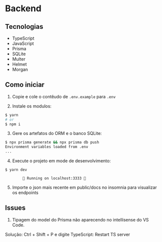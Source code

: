 # Backend

## Tecnologias

- TypeScript
- JavaScript
- Prisma
- SQLite
- Multer
- Helmet
- Morgan

## Como iniciar

1. Copie e cole o contêudo de `.env.example` para `.env`

2. Instale os modulos:

```bash
$ yarn
# or 
$ npm i
```

3. Gere os artefatos do ORM e o banco SQLite:

```bash
$ npx prisma generate && npx prisma db push
Environment variables loaded from .env
...
```

4. Execute o projeto em mode de desenvolvimento:

```console
$ yarn dev

        🚀 Running on localhost:3333 🚀

```

5. Importe o json mais recente em public/docs no insomnia para visualizar os endpoints

## Issues

1. Tipagem do model do Prisma não aparecendo no intellisense do VS Code.

Solução: Ctrl + Shift + P e digite TypeScript: Restart TS server
